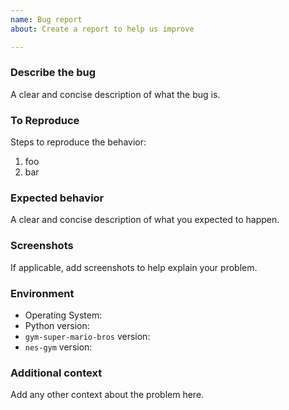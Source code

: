 ```yaml
---
name: Bug report
about: Create a report to help us improve

---
```


### Describe the bug

A clear and concise description of what the bug is.

### To Reproduce

Steps to reproduce the behavior:

1.  foo
2.  bar

### Expected behavior

A clear and concise description of what you expected to happen.

### Screenshots

If applicable, add screenshots to help explain your problem.

### Environment

-   Operating System:
-   Python version:
-   `gym-super-mario-bros` version:
-   `nes-gym` version:

### Additional context

Add any other context about the problem here.
